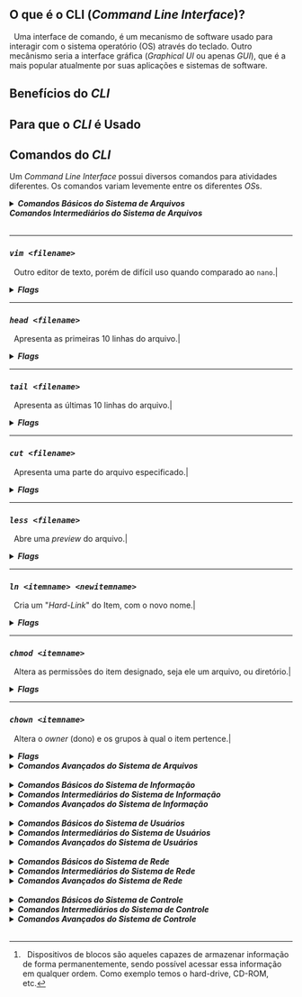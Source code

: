 ## O que é o CLI (*Command Line Interface*)?
&nbsp; Uma interface de comando, é um mecanismo de software usado para interagir com o sistema operatório (OS) através do teclado. Outro mecânismo seria a interface gráfica (*Graphical UI* ou apenas *GUI*), que é a mais popular atualmente por suas aplicações e sistemas de software.

## Benefícios do *CLI*

## Para que o *CLI* é Usado

## Comandos do *CLI*
Um *Command Line Interface* possui diversos comandos para atividades diferentes. Os comandos variam levemente entre os diferentes *OS*s.

<details><summary><i><b>Comandos Básicos do Sistema de Arquivos</b></i></summary>
<br>

|Comando|Descrição|Flags|
|-|-|-|
|`pwd`|Apresenta o **diretório atual**.|-|
|`ls`|**Lista os arquivos** no diretório atual.|[ls](#ls)|
|`cd`|**Entra no diretório** indicado.|-|
|`mkdir`|**Cria um diretório** com o respectivo nome.|-|
|`touch`|"Toca" o **arquivo designado**, caso tal arquivo não exista, **um novo** com tal nome **será criado**.|[touch](#touch)|
|`nano`|Nano é um **editor de texto** existente no terminal "user-friendly".|-|
|`cp`|**Copia o arquivo**, dando um novo nome ou então mantendo o mesmo nome e selecionando um novo diretório.|[cp](#cp)|
|`mv`|**Move o arquivo** para o diretório pretendido.|[mv](#mv)|
|`rm`|**Apaga o arquivo** do sistema permanentemente|[rm](#rm)|
|`cat`|**Concatena o conteúdo** dos arquivos e imprime o resultado no terminal. Muito usado para apenas **imprimir o conteúdo** de um só arquivo no terminal.|-|
|`echo`|**Imprime o texto** escrito no terminal.|[echo](#echo)|
|`clear`|**Limpa** todo o terminal.|-|

***

### *`pwd`*
&nbsp; Apresenta o **diretório atual**.
***
### *`ls`*
**Lista os arquivos** no diretório atual.

<details><summary><b><i>Flags</i></b></summary>

|[option]|Descrição|
|-|-|
|`-a`|**Não ignora arquivos** começando em **.**|
|`-A`|**Similar ao `-a`**, porém não apresenta o **.** e **..**|
|`-C`|Divide os itens em **colunas**.|
|`--color=[when]`|**Colore o Output**, when pode ser: always, auto, omitted ou never.|
|`-d`|Lista os **diretórios** e não seus conteúdos.|
|`-h`|Apresenta a informação de forma mais **legível para humanos**.|
|`-l`|Lista as os itens e suas informações de forma longa, dando **mais detalhes**.|
|`-m`|Separa os itens por **virgula**.|
|`-r`|**Inverte** a ordem da lista.|
|`-S`|**Ordena por tamanho**, do maior para o menor.|
|`-t`|**Ordena por data** da última alteração, os mais novos primeiro.|
|`-x`|Lista os **itens por linhas** ao invés de colunas.|
|`-1`|Lista **um item por linha**.|

</details>

***
### *`cd <directoryname>`*
&nbsp; **Entra no diretório** indicado.

***

### *`mkdir <directoryname>`*
&nbsp; **Cria um diretório** com o respectivo nome.

***

### *`touch <filename>`*
"Toca" o **arquivo designado**, caso tal arquivo não exista, **um novo** com tal nome **será criado**.

<details><summary><b><i>Flags</i></b></summary>

|[option]|Descrição|
|--------|-----------------|
|`-a`|Altera **apenas o horário de acesso**.|
|`-d [DATE_STRING]`| Fornece uma **string da data desejada** para alterar o documento.|
|`-m`| Altera apenas a **data de modificação**.|
|`-t`|Fornece um horário em formato **[YYYY]MMDDhhmm[.ss]** para alterar o documento.|

</details>

***

### *`nano <filename>`*
&nbsp;Nano é um **editor de texto** existente no terminal "user-friendly".

***

### *`cp <source> <destiny>`*
&nbsp;**Copia o arquivo**, dando um novo nome ou então mantendo o mesmo nome e selecionando um novo diretório.

<details><summary><b><i>Flags</i></b></summary>

|[option]|Descrição|
|--------|-----------------|
|`-l`|Cria um **hardlink** ao invés de copiar o arquivo.|
|`-r`|Copia o arquivo **recursivamente**.|
|`-s`|Cria um **softlink** ao invés de copiar o arquivo|
|`-u`|Copia apenas quando a fonte for mais nova que o destivo, ou quando não há destino. Funciona como uma **atualização**.|
|`-v`| **Verbaliza** os atos do comando.|

</details>

***

### *`mv <filename> <filepath>`*
&nbsp;**Move o arquivo** para o diretório pretendido.

<details><summary><b><i>Flags</i></b></summary>

|[option]|Descrição|
|--------|-----------------|
|`-u`|Move apenas quando o arquivo fonte for mais novo que o arquivo de destino ou quando não há um destino.|


</details>

***

### *`rm <filename>`*
&nbsp; **Apaga o arquivo** do sistema permanentemente.

<details><summary><b><i>Flags</i></b></summary>

|[option]|Descrição|
|--------|-----------------|
|`-i`|Alerta o usuário antes de cada remoção.|
|`-r`|Remove diretórios e seus conteúdos recursivamente.|

</details>

***

### *`cat <filename> ...`*
&nbsp; **Concatena o conteúdo** dos arquivos e imprime o resultado no terminal. Muito usado para apenas **imprimir o conteúdo** de um só arquivo no terminal.

***

### *`echo <text>`*
&nbsp; **Imprime o texto** escrito no terminal.

<details><summary><b><i>Flags</i></b></summary>

|[option]|Descrição|
|--------|-----------------|
|`-n`|Não põe o "\n" no final.|

</details>

***

### *`clear`*
&nbsp; **Limpa** todo o terminal.

***

</details>
</details><summary><i><b>Comandos Intermediários do Sistema de Arquivos</b></i></summary>
<br>

***

### *`vim <filename>`*
&nbsp; Outro editor de texto, porém de difícil uso quando comparado ao `nano`.|

<details><summary><b><i>Flags</i></b></summary>

|[option]|Descrição|
|--------|-----------------|
|||

</details>

***

### *`head <filename>`*
&nbsp; Apresenta as primeiras 10 linhas do arquivo.|

<details><summary><b><i>Flags</i></b></summary>

|[option]|Descrição|
|--------|-----------------|
|||

</details>

***

### *`tail <filename>`*
&nbsp; Apresenta as últimas 10 linhas do arquivo.|

<details><summary><b><i>Flags</i></b></summary>

|[option]|Descrição|
|--------|-----------------|
|||

</details>

***

### *`cut <filename>`*
&nbsp; Apresenta uma parte do arquivo especificado.|

<details><summary><b><i>Flags</i></b></summary>

|[option]|Descrição|
|--------|-----------------|
|||

</details>

***

### *`less <filename>`*
&nbsp; Abre uma *preview* do arquivo.|

<details><summary><b><i>Flags</i></b></summary>

|[option]|Descrição|
|--------|-----------------|
|||

</details>

***

### *`ln <itemname> <newitemname>`*
&nbsp; Cria um "*Hard-Link*" do Item, com o novo nome.|

<details><summary><b><i>Flags</i></b></summary>

|[option]|Descrição|
|--------|-----------------|
|||

</details>

***

### *`chmod <itemname>`*
&nbsp; Altera as permissões do item designado, seja ele um arquivo, ou diretório.|

<details><summary><b><i>Flags</i></b></summary>

|[option]|Descrição|
|--------|-----------------|
|||

</details>

***

### *`chown <itemname>`*
&nbsp; Altera o *owner* (dono) e os grupos à qual o item pertence.|

<details><summary><b><i>Flags</i></b></summary>

|[option]|Descrição|
|--------|-----------------|
|||

</details>

</details>
<details><summary><i><b>Comandos Avançados do Sistema de Arquivos</b></i></summary>
<br>

### *`find [option] <item name>`*
&nbsp; Procura pelo item descrito, caso ele exista, será retornado no terminal.


### *`grep [option] <patterns> <filename>`*
&nbsp; Procura por padrões no arquivo. <*patterns*> podem ser um ou mais padrões separadas por linhas novas.


### *`awk [option] '[pattern]{action}' <filename>`*
&nbsp; Awk é uma linguagem de script usada para manipular dados. O comando `awk` não necessita de compilação, o que o torna ágil, e permite ao usuário, usar variáveis, funções numéricas, strings e operadores lógicos. Para mais detalhes veja [como trabalhar com awk.](Linux/99999.%20AWK.md)

***

### *`wc [option] <file name>`*
&nbsp; Imprime o número de linhas, palavras e bytes respectivamente.


### *`sort [option] <file name>`*
&nbsp; Organiza as linhas do arquivo por ordem ASCII.


### *`uniq [option] <file name>`*
&nbsp; Omite linhas repetidas.


### *`diff [option] <file 1> <file 2>`*
&nbsp; Compara os  2 arquivos e retorna as diferenças encontradas.


### *`gzip [filename]`*
&nbsp; Comprime os documentos especificados, reduzindo assim o seu tamanho.


### *`gunzip [filename]`*
&nbsp; Desconprime arquivos com extensão "**.gz**".


### *`tar [option] <filename>`*
&nbsp; Usado para agrupar documentos em um arquivo, e para manipular tal arquivo.


### *`file [option] <file>`*
&nbsp; Entraga o tipo do documento indicado.


</details>
<br>
<details><summary><i><b>Comandos Básicos do Sistema de Informação</b></i></summary>
<br>

### *`man <command name>`*
&nbsp; Apresenta um manual sobre o comando especificado.


### *`history`*
&nbsp; Apresenta uma lista enumerada dos comandos usados desde que se abriu o terminal.


### *`date`*
&nbsp; Imprime o horário e data do sistema.


### *`free [option] `*
&nbsp; Apresenta a memória RAM livre e a usada pelo sistema.


### *`ss [option] `*
&nbsp; Apresenta estatisticas sobre os "*sockets*".


### *`who [option]`*
&nbsp; Imprime informaćões sobre quem está logado.


### *`uname [option]`*
&nbsp;


### *`<command> > <file>`*
&nbsp;


### *`<command> >> <file>`*
&nbsp;


### *`<`*
&nbsp;


### *`<<`*
&nbsp;


### *`dpkg`*
&nbsp;


### *`<command> | <command>`*
&nbsp; Entrega o retorno do primeiro comando para ser usado pelo segundo.


### *`xargs [option] <command>`*
&nbsp;


### *`du [option] <file>`*
&nbsp; Apresenta o uso de disk dos documentos apresentados, funciona recursivamente em diretórios.


### *`df [option] <filename>`*
&nbsp; Apresenta a memória total do disco, bem como a quantidade usada e a quantidade livre para uso do sistema. Caso nenhum arquivo seja dado, será apresentado o espaço de todo o sistema.


### *`ps [option]`*
&nbsp; Apresenta informação referente a uma seleção de processos ativos.


### *`top [option]`*
&nbsp; Apresenta os processos do Linux em tempo real.


### *`kill [option] <process>`*
&nbsp; Envia um sinal para o processo indicado.


### *`killall [option]`*
&nbsp; Envia um sinal para todos os processos correndo qualquer dos comandos especificados, caso nenhum comando seja especificado, _**SIGTERM**_ será enviado.


</details>
<details><summary><i><b>Comandos Intermediários do Sistema de Informação</b></i></summary>
<br>

### *`lsblk`*
&nbsp; "*List block devices*", apresenta informação sobre todos os "*block devices*"[^1].


### *`ncdu`*
&nbsp;


</details>
<details><summary><i><b>Comandos Avançados do Sistema de Informação </b></i></summary>
<br>

</details>
<br>
<details><summary><i><b>Comandos Básicos do Sistema de Usuários</b></i></summary>
<br>

### *`whoami`*
&nbsp;


### *`groups [option] `*
&nbsp;


### *`id`*
&nbsp;


### *`su <username>`*
&nbsp; Altera o usuário atual.


### *`sudo <command>`*
&nbsp; Usa o comando como *root*.


### *`passwd`*
&nbsp;


</details>
</details>
<details><summary><i><b>Comandos Intermediários do Sistema de Usuários</b></i></summary>
<br>

### *`adduser [option] <username>`*
&nbsp; Cria um novo usuário de forma mais completa.


### *`useradd [option] <username>`*
&nbsp; Cria um novo usuário.


### *`groupadd [option] <groupname>`*
&nbsp; Cria um novo grupo.


### *`addgroup [option] <groupname>`*
&nbsp; Cria um novo grupo.


### *`usermod [option] <username>`*
&nbsp; Altera os dados do usuário especificado.


### *`getent [option]  <database> [key]`*
&nbsp; Recebe as entradas da *database* especificada, procurando pela *key* fornecida.


### *`chage [option] <username>`*
&nbsp; Altera o número de dias entre as alterações de senha e a data da última alteração de senha. Essa informação é usada pelo sistema para determinar quando um usuário deve alterar sua senha.


### *`gpasswd [option] <group>`*
&nbsp; É usado para administrar o *`/etc/group`* e *`/etc/gshadow`*, todos os grupos podem ter administradores, membros e senhas.


### *`users [option]`*
&nbsp; Imprime o *username* dos usuários logados no sistema.


### *`visudo`*
&nbsp;


### *`userdel [option] <username>`*
&nbsp;


</details>
<details><summary><i><b>Comandos Avançados do Sistema de Usuários </b></i></summary>
<br>

</details>
<br>
<details><summary><i><b>Comandos Básicos do Sistema de Rede </b></i></summary>
<br>

### *`ping`*
&nbsp;


### *`traceroute`*
&nbsp;


### *`ifconfig`*
&nbsp; Apresenta a interface de rede.


### *`ip [option] <object>`*
&nbsp; Apresenta routers, dispositivos de rede, interfaces e atrelamentos.


### *`route [option]`*
&nbsp; Apresenta a tabela do router IP.


### *`nslookup`*
&nbsp;


### *`netstat`*
&nbsp;


### *`hostname [option]`*
&nbsp; Apresenta o nome do host atual.


</details>
<details><summary><i><b>Comandos Intermediários do Sistema de Rede </b></i></summary>
<br>

</details>
<details><summary><i><b>Comandos Avançados do Sistema de Rede </b></i></summary>
<br>

</details>
<br>
<details><summary><i><b>Comandos Básicos do Sistema de Controle </b></i></summary>
<br>

### *`apt`*
&nbsp;


### *`exit`*
&nbsp;


### *`reboot`*
&nbsp;


### *`crontab`*
&nbsp;


### *`timedatectl`*
&nbsp;


### *`systemctl [option] <command> [unit]`*
&nbsp; É usado para inspecionar ou controlar o estado do sistema "*systemd*" e o gerenciador de serviços.


### *`service [script] <command> [option]`*
&nbsp; Corre um *script* do "*System V*" ou unidade "*systemd*".


</details>
<details><summary><i><b>Comandos Intermediários do Sistema de Controle </b></i></summary>
<br>

### *`hostnamectl`*
&nbsp;



</details>
<details><summary><i><b>Comandos Avançados do Sistema de Controle </b></i></summary>
<br>

</details>
<br>

[^1]:&nbsp; Dispositivos de blocos são aqueles capazes de armazenar informação de forma permanentemente, sendo possível acessar essa informação em qualquer ordem. Como exemplo temos o hard-drive, CD-ROM, etc.
